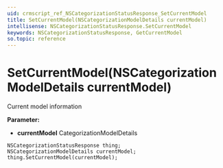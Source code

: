 ```yaml
---
uid: crmscript_ref_NSCategorizationStatusResponse_SetCurrentModel
title: SetCurrentModel(NSCategorizationModelDetails currentModel)
intellisense: NSCategorizationStatusResponse.SetCurrentModel
keywords: NSCategorizationStatusResponse, GetCurrentModel
so.topic: reference
---
```


# SetCurrentModel(NSCategorizationModelDetails currentModel)

Current model information

**Parameter:** 
* **currentModel** CategorizationModelDetails

```crmscript
NSCategorizationStatusResponse thing;
NSCategorizationModelDetails currentModel;
thing.SetCurrentModel(currentModel);
```

